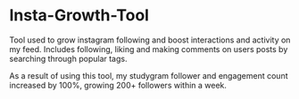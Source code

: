 # Insta-Growth-Tool

Tool used to grow instagram following and boost interactions and activity on my feed. Includes following, liking and making comments on users posts by searching through popular tags.

As a result of using this tool, my studygram follower and engagement count increased by 100%, growing 200+ followers within a week.
